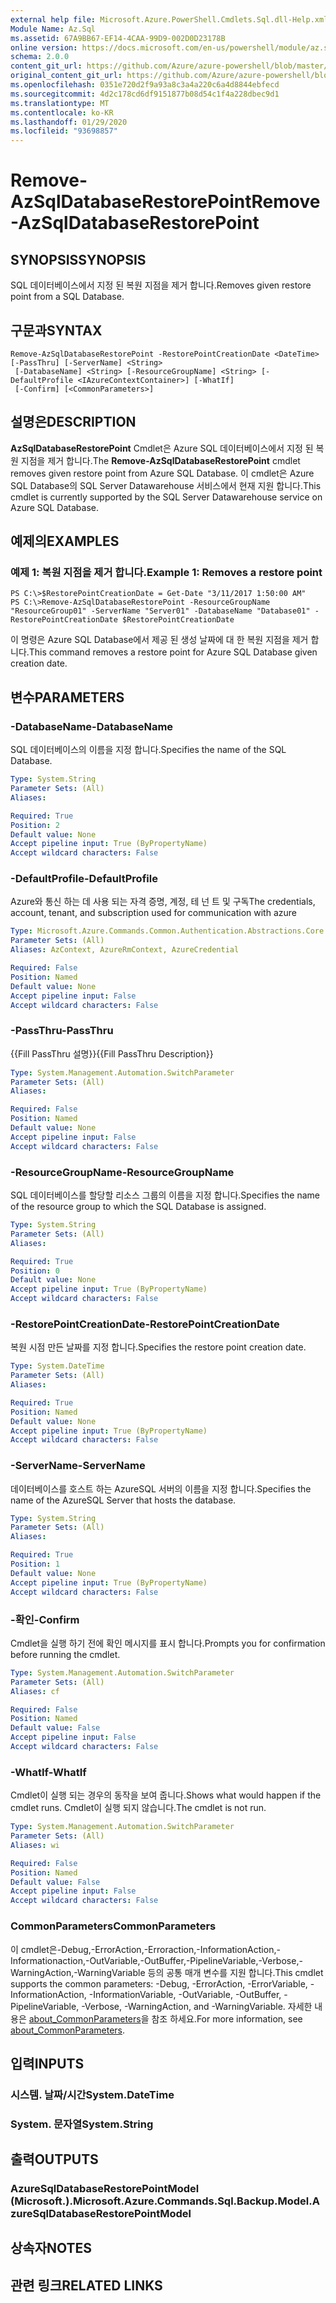 ```yaml
---
external help file: Microsoft.Azure.PowerShell.Cmdlets.Sql.dll-Help.xml
Module Name: Az.Sql
ms.assetid: 67A9BB67-EF14-4CAA-99D9-002D0D23178B
online version: https://docs.microsoft.com/en-us/powershell/module/az.sql/remove-azsqldatabaserestorepoint
schema: 2.0.0
content_git_url: https://github.com/Azure/azure-powershell/blob/master/src/Sql/Sql/help/Remove-AzSqlDatabaseRestorePoint.md
original_content_git_url: https://github.com/Azure/azure-powershell/blob/master/src/Sql/Sql/help/Remove-AzSqlDatabaseRestorePoint.md
ms.openlocfilehash: 0351e720d2f9a93a8c3a4a220c6a4d8844ebfecd
ms.sourcegitcommit: 4d2c178cd6df9151877b08d54c1f4a228dbec9d1
ms.translationtype: MT
ms.contentlocale: ko-KR
ms.lasthandoff: 01/29/2020
ms.locfileid: "93698857"
---
```

# <span data-ttu-id="9fc4c-101">Remove-AzSqlDatabaseRestorePoint</span><span class="sxs-lookup"><span data-stu-id="9fc4c-101">Remove-AzSqlDatabaseRestorePoint</span></span>

## <span data-ttu-id="9fc4c-102">SYNOPSIS</span><span class="sxs-lookup"><span data-stu-id="9fc4c-102">SYNOPSIS</span></span>
<span data-ttu-id="9fc4c-103">SQL 데이터베이스에서 지정 된 복원 지점을 제거 합니다.</span><span class="sxs-lookup"><span data-stu-id="9fc4c-103">Removes given restore point from a SQL Database.</span></span>

## <span data-ttu-id="9fc4c-104">구문과</span><span class="sxs-lookup"><span data-stu-id="9fc4c-104">SYNTAX</span></span>

```
Remove-AzSqlDatabaseRestorePoint -RestorePointCreationDate <DateTime> [-PassThru] [-ServerName] <String>
 [-DatabaseName] <String> [-ResourceGroupName] <String> [-DefaultProfile <IAzureContextContainer>] [-WhatIf]
 [-Confirm] [<CommonParameters>]
```

## <span data-ttu-id="9fc4c-105">설명은</span><span class="sxs-lookup"><span data-stu-id="9fc4c-105">DESCRIPTION</span></span>
<span data-ttu-id="9fc4c-106">**AzSqlDatabaseRestorePoint** Cmdlet은 Azure SQL 데이터베이스에서 지정 된 복원 지점을 제거 합니다.</span><span class="sxs-lookup"><span data-stu-id="9fc4c-106">The **Remove-AzSqlDatabaseRestorePoint** cmdlet removes given restore point from Azure SQL Database.</span></span>
<span data-ttu-id="9fc4c-107">이 cmdlet은 Azure SQL Database의 SQL Server Datawarehouse 서비스에서 현재 지원 합니다.</span><span class="sxs-lookup"><span data-stu-id="9fc4c-107">This cmdlet is currently supported by the SQL Server Datawarehouse service on Azure SQL Database.</span></span>

## <span data-ttu-id="9fc4c-108">예제의</span><span class="sxs-lookup"><span data-stu-id="9fc4c-108">EXAMPLES</span></span>

### <span data-ttu-id="9fc4c-109">예제 1: 복원 지점을 제거 합니다.</span><span class="sxs-lookup"><span data-stu-id="9fc4c-109">Example 1: Removes a restore point</span></span>
```
PS C:\>$RestorePointCreationDate = Get-Date "3/11/2017 1:50:00 AM"
PS C:\>Remove-AzSqlDatabaseRestorePoint -ResourceGroupName "ResourceGroup01" -ServerName "Server01" -DatabaseName "Database01" -RestorePointCreationDate $RestorePointCreationDate
```

<span data-ttu-id="9fc4c-110">이 명령은 Azure SQL Database에서 제공 된 생성 날짜에 대 한 복원 지점을 제거 합니다.</span><span class="sxs-lookup"><span data-stu-id="9fc4c-110">This command removes a restore point for Azure SQL Database given creation date.</span></span>

## <span data-ttu-id="9fc4c-111">변수</span><span class="sxs-lookup"><span data-stu-id="9fc4c-111">PARAMETERS</span></span>

### <span data-ttu-id="9fc4c-112">-DatabaseName</span><span class="sxs-lookup"><span data-stu-id="9fc4c-112">-DatabaseName</span></span>
<span data-ttu-id="9fc4c-113">SQL 데이터베이스의 이름을 지정 합니다.</span><span class="sxs-lookup"><span data-stu-id="9fc4c-113">Specifies the name of the SQL Database.</span></span>

```yaml
Type: System.String
Parameter Sets: (All)
Aliases:

Required: True
Position: 2
Default value: None
Accept pipeline input: True (ByPropertyName)
Accept wildcard characters: False
```

### <span data-ttu-id="9fc4c-114">-DefaultProfile</span><span class="sxs-lookup"><span data-stu-id="9fc4c-114">-DefaultProfile</span></span>
<span data-ttu-id="9fc4c-115">Azure와 통신 하는 데 사용 되는 자격 증명, 계정, 테 넌 트 및 구독</span><span class="sxs-lookup"><span data-stu-id="9fc4c-115">The credentials, account, tenant, and subscription used for communication with azure</span></span>

```yaml
Type: Microsoft.Azure.Commands.Common.Authentication.Abstractions.Core.IAzureContextContainer
Parameter Sets: (All)
Aliases: AzContext, AzureRmContext, AzureCredential

Required: False
Position: Named
Default value: None
Accept pipeline input: False
Accept wildcard characters: False
```

### <span data-ttu-id="9fc4c-116">-PassThru</span><span class="sxs-lookup"><span data-stu-id="9fc4c-116">-PassThru</span></span>
<span data-ttu-id="9fc4c-117">{{Fill PassThru 설명}}</span><span class="sxs-lookup"><span data-stu-id="9fc4c-117">{{Fill PassThru Description}}</span></span>

```yaml
Type: System.Management.Automation.SwitchParameter
Parameter Sets: (All)
Aliases:

Required: False
Position: Named
Default value: None
Accept pipeline input: False
Accept wildcard characters: False
```

### <span data-ttu-id="9fc4c-118">-ResourceGroupName</span><span class="sxs-lookup"><span data-stu-id="9fc4c-118">-ResourceGroupName</span></span>
<span data-ttu-id="9fc4c-119">SQL 데이터베이스를 할당할 리소스 그룹의 이름을 지정 합니다.</span><span class="sxs-lookup"><span data-stu-id="9fc4c-119">Specifies the name of the resource group to which the SQL Database is assigned.</span></span>

```yaml
Type: System.String
Parameter Sets: (All)
Aliases:

Required: True
Position: 0
Default value: None
Accept pipeline input: True (ByPropertyName)
Accept wildcard characters: False
```

### <span data-ttu-id="9fc4c-120">-RestorePointCreationDate</span><span class="sxs-lookup"><span data-stu-id="9fc4c-120">-RestorePointCreationDate</span></span>
<span data-ttu-id="9fc4c-121">복원 시점 만든 날짜를 지정 합니다.</span><span class="sxs-lookup"><span data-stu-id="9fc4c-121">Specifies the restore point creation date.</span></span>

```yaml
Type: System.DateTime
Parameter Sets: (All)
Aliases:

Required: True
Position: Named
Default value: None
Accept pipeline input: True (ByPropertyName)
Accept wildcard characters: False
```

### <span data-ttu-id="9fc4c-122">-ServerName</span><span class="sxs-lookup"><span data-stu-id="9fc4c-122">-ServerName</span></span>
<span data-ttu-id="9fc4c-123">데이터베이스를 호스트 하는 AzureSQL 서버의 이름을 지정 합니다.</span><span class="sxs-lookup"><span data-stu-id="9fc4c-123">Specifies the name of the AzureSQL Server that hosts the database.</span></span>

```yaml
Type: System.String
Parameter Sets: (All)
Aliases:

Required: True
Position: 1
Default value: None
Accept pipeline input: True (ByPropertyName)
Accept wildcard characters: False
```

### <span data-ttu-id="9fc4c-124">-확인</span><span class="sxs-lookup"><span data-stu-id="9fc4c-124">-Confirm</span></span>
<span data-ttu-id="9fc4c-125">Cmdlet을 실행 하기 전에 확인 메시지를 표시 합니다.</span><span class="sxs-lookup"><span data-stu-id="9fc4c-125">Prompts you for confirmation before running the cmdlet.</span></span>

```yaml
Type: System.Management.Automation.SwitchParameter
Parameter Sets: (All)
Aliases: cf

Required: False
Position: Named
Default value: False
Accept pipeline input: False
Accept wildcard characters: False
```

### <span data-ttu-id="9fc4c-126">-WhatIf</span><span class="sxs-lookup"><span data-stu-id="9fc4c-126">-WhatIf</span></span>
<span data-ttu-id="9fc4c-127">Cmdlet이 실행 되는 경우의 동작을 보여 줍니다.</span><span class="sxs-lookup"><span data-stu-id="9fc4c-127">Shows what would happen if the cmdlet runs.</span></span>
<span data-ttu-id="9fc4c-128">Cmdlet이 실행 되지 않습니다.</span><span class="sxs-lookup"><span data-stu-id="9fc4c-128">The cmdlet is not run.</span></span>

```yaml
Type: System.Management.Automation.SwitchParameter
Parameter Sets: (All)
Aliases: wi

Required: False
Position: Named
Default value: False
Accept pipeline input: False
Accept wildcard characters: False
```

### <span data-ttu-id="9fc4c-129">CommonParameters</span><span class="sxs-lookup"><span data-stu-id="9fc4c-129">CommonParameters</span></span>
<span data-ttu-id="9fc4c-130">이 cmdlet은-Debug,-ErrorAction,-Erroraction,-InformationAction,-Informationaction,-OutVariable,-OutBuffer,-PipelineVariable,-Verbose,-WarningAction,-WarningVariable 등의 공통 매개 변수를 지원 합니다.</span><span class="sxs-lookup"><span data-stu-id="9fc4c-130">This cmdlet supports the common parameters: -Debug, -ErrorAction, -ErrorVariable, -InformationAction, -InformationVariable, -OutVariable, -OutBuffer, -PipelineVariable, -Verbose, -WarningAction, and -WarningVariable.</span></span> <span data-ttu-id="9fc4c-131">자세한 내용은 [about_CommonParameters](https://go.microsoft.com/fwlink/?LinkID=113216)을 참조 하세요.</span><span class="sxs-lookup"><span data-stu-id="9fc4c-131">For more information, see [about_CommonParameters](https://go.microsoft.com/fwlink/?LinkID=113216).</span></span>

## <span data-ttu-id="9fc4c-132">입력</span><span class="sxs-lookup"><span data-stu-id="9fc4c-132">INPUTS</span></span>

### <span data-ttu-id="9fc4c-133">시스템. 날짜/시간</span><span class="sxs-lookup"><span data-stu-id="9fc4c-133">System.DateTime</span></span>

### <span data-ttu-id="9fc4c-134">System. 문자열</span><span class="sxs-lookup"><span data-stu-id="9fc4c-134">System.String</span></span>

## <span data-ttu-id="9fc4c-135">출력</span><span class="sxs-lookup"><span data-stu-id="9fc4c-135">OUTPUTS</span></span>

### <span data-ttu-id="9fc4c-136">AzureSqlDatabaseRestorePointModel (Microsoft.).</span><span class="sxs-lookup"><span data-stu-id="9fc4c-136">Microsoft.Azure.Commands.Sql.Backup.Model.AzureSqlDatabaseRestorePointModel</span></span>

## <span data-ttu-id="9fc4c-137">상속자</span><span class="sxs-lookup"><span data-stu-id="9fc4c-137">NOTES</span></span>

## <span data-ttu-id="9fc4c-138">관련 링크</span><span class="sxs-lookup"><span data-stu-id="9fc4c-138">RELATED LINKS</span></span>
